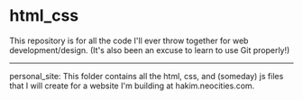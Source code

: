 # html_css
This repository is for all the code I'll ever throw together for web development/design. (It's also been an excuse to learn to use Git properly!)

***
personal_site: This folder contains all the html, css, and (someday) js files that I will create for a website I'm building at hakim.neocities.com.
